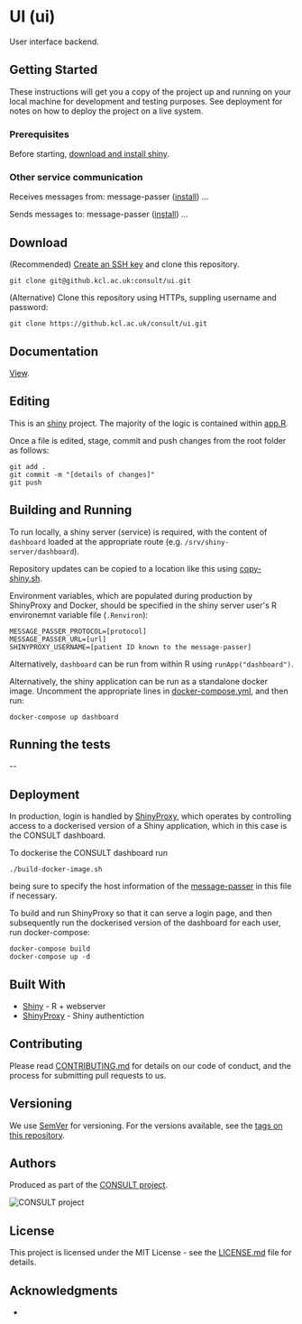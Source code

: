 # UI (ui)

User interface backend.

## Getting Started

These instructions will get you a copy of the project up and running on your local machine for development and testing purposes. See deployment for notes on how to deploy the project on a live system.

### Prerequisites

Before starting, [download and install shiny](https://www.r-project.org/nosvn/pandoc/shiny.html).

### Other service communication

Receives messages from: message-passer ([install](https://github.kcl.ac.uk/consult/message-passer)) ...

Sends messages to: message-passer ([install](https://github.kcl.ac.uk/consult/message-passer)) ...

## Download

(Recommended) [Create an SSH key](https://help.github.com/en/articles/generating-a-new-ssh-key-and-adding-it-to-the-ssh-agent) and clone this repository.

```
git clone git@github.kcl.ac.uk:consult/ui.git
```

(Alternative) Clone this repository using HTTPs, suppling username and password:

```
git clone https://github.kcl.ac.uk/consult/ui.git
```

## Documentation

[View](https://shinyproxy.io).

## Editing

This is an [shiny](https://shiny.rstudio.com/) project. The majority of the logic is contained within [app.R](dashboard/app.R).

Once a file is edited, stage, commit and push changes from the root folder as follows:

```
git add .
git commit -m "[details of changes]"
git push
```

## Building and Running

To run locally, a shiny server (service) is required, with the content of `dashboard` loaded at the appropriate route (e.g. `/srv/shiny-server/dashboard`).

Repository updates can be copied to a location like this using [copy-shiny.sh](copy-shiny.sh).

Environment variables, which are populated during production by ShinyProxy and Docker, should be specified in the shiny server user's R environemnt variable file (`.Renviron`):

```
MESSAGE_PASSER_PROTOCOL=[protocol]
MESSAGE_PASSER_URL=[url]
SHINYPROXY_USERNAME=[patient ID known to the message-passer]
```

Alternatively, `dashboard` can be run from within R using ``runApp("dashboard")``.

Alternatively, the shiny application can be run as a standalone docker image. Uncomment the appropriate lines in [docker-compose.yml](docker-compose.yml), and then run:

```
docker-compose up dashboard
```

## Running the tests

--

## Deployment

In production, login is handled by [ShinyProxy](https://shinyproxy.io), which operates by controlling access to a dockerised version of a Shiny application, which in this case is the CONSULT dashboard.

To dockerise the CONSULT dashboard run

```
./build-docker-image.sh
```

being sure to specify the host information of the [message-passer](https://github.kcl.ac.uk/consult/message-passer) in this file if necessary.

To build and run ShinyProxy so that it can serve a login page, and then subsequently run the dockerised version of the dashboard for each user, run docker-compose:

```
docker-compose build
docker-compose up -d
```

## Built With

* [Shiny](https://shiny.rstudio.com/) - R + webserver
* [ShinyProxy](https://shinyproxy.io) - Shiny authentiction

## Contributing

Please read [CONTRIBUTING.md](CONTRIBUTING.md) for details on our code of conduct, and the process for submitting pull requests to us.

## Versioning

We use [SemVer](http://semver.org/) for versioning. For the versions available, see the [tags on this repository](https://github.com/martinchapman/nokia-health/tags).

## Authors

Produced as part of the [CONSULT project](https://consult.kcl.ac.uk/).

![CONSULT project](https://consult.kcl.ac.uk/wp-content/uploads/sites/214/2017/12/overview-consult-768x230.png "CONSULT project")

## License

This project is licensed under the MIT License - see the [LICENSE.md](LICENSE.md) file for details.

## Acknowledgments

*
